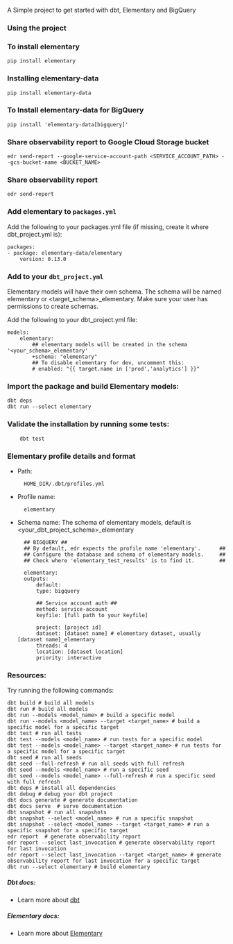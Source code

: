 A Simple project to get started with dbt, Elementary and BigQuery

### Using the project



### To install elementary
    pip install elementary

### Installing elementary-data
    pip install elementary-data

### To Install elementary-data for BigQuery
    pip install 'elementary-data[bigquery]'

### Share observability report to Google Cloud Storage bucket 
    edr send-report --google-service-account-path <SERVICE_ACCOUNT_PATH> --gcs-bucket-name <BUCKET_NAME>


### Share observability report
    edr send-report


### Add elementary to `packages.yml`

Add the following to your packages.yml file (if missing, create it where dbt_project.yml is):

    packages:
    - package: elementary-data/elementary
        version: 0.13.0
    


### Add to your `dbt_project.yml`

Elementary models will have their own schema. The schema will be named elementary or <target_schema>_elementary. Make sure your user has permissions to create schemas.

Add the following to your dbt_project.yml file:

    models:
        elementary:
            ## elementary models will be created in the schema '<your_schema>_elementary'
            +schema: "elementary"
            ## To disable elementary for dev, uncomment this:
            # enabled: "{{ target.name in ['prod','analytics'] }}"

### Import the package and build Elementary models:
    dbt deps
    dbt run --select elementary


### Validate the installation by running some tests:

        dbt test

### Elementary profile details and format
- Path: 

        HOME_DIR/.dbt/profiles.yml
- Profile name: 
        
        elementary
- Schema name: The schema of elementary models, default is <your_dbt_project_schema>_elementary




        ## BIGQUERY ##
        ## By default, edr expects the profile name 'elementary'.      ##
        ## Configure the database and schema of elementary models.     ##
        ## Check where 'elementary_test_results' is to find it.        ##

        elementary:
        outputs:
            default:
            type: bigquery

            ## Service account auth ##
            method: service-account
            keyfile: [full path to your keyfile]

            project: [project id]
            dataset: [dataset name] # elementary dataset, usually [dataset name]_elementary
            threads: 4
            location: [dataset location]
            priority: interactive


### Resources:


Try running the following commands:

    dbt build # build all models
    dbt run # build all models
    dbt run --models <model_name> # build a specific model
    dbt run --models <model_name> --target <target_name> # build a specific model for a specific target
    dbt test # run all tests
    dbt test --models <model_name> # run tests for a specific model
    dbt test --models <model_name> --target <target_name> # run tests for a specific model for a specific target
    dbt seed # run all seeds
    dbt seed --full-refresh # run all seeds with full refresh
    dbt seed --models <model_name> # run a specific seed
    dbt seed --models <model_name> --full-refresh # run a specific seed with full refresh
    dbt deps # install all dependencies
    dbt debug # debug your dbt project
    dbt docs generate # generate documentation
    dbt docs serve  # serve documentation
    dbt snapshot # run all snapshots
    dbt snapshot --select <model_name> # run a specific snapshot
    dbt snapshot --select <model_name> --target <target_name> # run a specific snapshot for a specific target
    edr report  # generate observability report
    edr report --select last_invocation # generate observability report for last invocation
    edr report --select last_invocation --target <target_name> # generate observability report for last invocation for a specific target
    dbt run --select elementary # build elementary



##### Dbt docs: 
- Learn more about  [dbt](https://docs.getdbt.com/docs/introduction)

##### Elementary docs: 
- Learn more about [Elementary](https://docs.elementary-data.com/)

